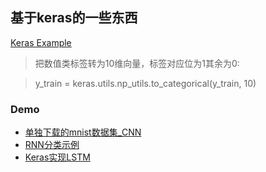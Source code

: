 ## 基于keras的一些东西

[Keras Example](./keras_example.ipynb)

>把数值类标签转为10维向量，标签对应位为1其余为0:

>y_train = keras.utils.np_utils.to_categorical(y_train, 10)

### Demo

* [单独下载的mnist数据集_CNN](keras_mnist.ipynb)
* [RNN分类示例](RNN_classify.ipynb)
* [Keras实现LSTM](lstm_word_embedding.ipynb)


